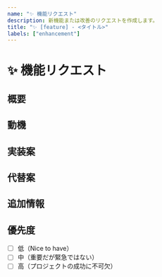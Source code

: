 ```yaml
---
name: "✨ 機能リクエスト"
description: 新機能または改善のリクエストを作成します。
title: "✨ [feature] - <タイトル>"
labels: ["enhancement"]
---
```


# ✨ 機能リクエスト

## 概要
<!-- 機能の簡潔で具体的な説明を記入してください... -->

## 動機
<!-- この機能によって解決される問題や得られるメリットを記入してください... -->

## 実装案
<!-- 技術的な実装アイデアがあれば記入してください... -->

## 代替案
<!-- 他に考えられるアプローチがあれば記入してください... -->

## 追加情報
<!-- 参考リンクやスクリーンショットなど... -->

## 優先度
<!-- 以下の中から選択してください -->
- [ ] 低（Nice to have）
- [ ] 中（重要だが緊急ではない）
- [ ] 高（プロジェクトの成功に不可欠） 